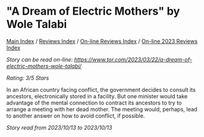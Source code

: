 # "A Dream of Electric Mothers" by Wole Talabi

[Main Index](../../../README.md) / [Reviews Index](../../README.md) / [On-line Reviews Index](../README.md) / [On-line 2023 Reviews Index](README.md)

*Story can be read on-line: <https://www.tor.com/2023/03/22/a-dream-of-electric-mothers-wole-talabi/>*

*Rating: 3/5 Stars*

In an African country facing conflict, the government decides to consult its ancestors, electronically stored in a facility. But one minister would take advantage of the mental connection to contract its ancestors to try to arrange a meeting with her dead mother. The meeting would, perhaps, lead to another answer on how to avoid conflict, if possible.

*Story read from 2023/10/13 to 2023/10/13*
